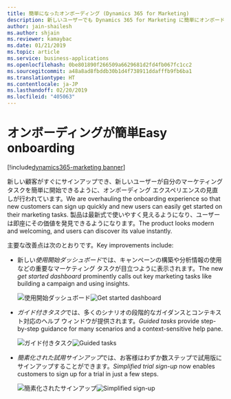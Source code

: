 ```yaml
---
title: 簡単になったオンボーディング (Dynamics 365 for Marketing)
description: 新しいユーザーでも Dynamics 365 for Marketing に簡単にオンボードして価値を発見できるようになりました。
author: jain-shailesh
ms.author: shjain
ms.reviewer: kamaybac
ms.date: 01/21/2019
ms.topic: article
ms.service: business-applications
ms.openlocfilehash: 0be801890f266509a6629681d2fd4fb067fc1cc2
ms.sourcegitcommit: a48a8ad8fbddb30b1d4f738911ddafffb9fb6ba1
ms.translationtype: HT
ms.contentlocale: ja-JP
ms.lasthandoff: 02/20/2019
ms.locfileid: "405063"
---
```

# <a name="easy-onboarding"></a><span data-ttu-id="a0519-103">オンボーディングが簡単</span><span class="sxs-lookup"><span data-stu-id="a0519-103">Easy onboarding</span></span>
[!include[dynamics365-marketing banner](../includes/dynamics365-marketing.md)]


<span data-ttu-id="a0519-104">新しい顧客がすぐにサインアップでき、新しいユーザーが自分のマーケティング タスクを簡単に開始できるように、オンボーディング エクスペリエンスの見直しが行われています。</span><span class="sxs-lookup"><span data-stu-id="a0519-104">We are overhauling the onboarding experience so that new customers can sign up quickly and new users can easily get started on their marketing tasks.</span></span> <span data-ttu-id="a0519-105">製品は最新式で使いやすく見えるようになり、ユーザーは即座にその価値を発見できるようになります。</span><span class="sxs-lookup"><span data-stu-id="a0519-105">The product looks modern and welcoming, and users can discover its value instantly.</span></span>

<span data-ttu-id="a0519-106">主要な改善点は次のとおりです。</span><span class="sxs-lookup"><span data-stu-id="a0519-106">Key improvements include:</span></span>

- <span data-ttu-id="a0519-107">新しい*使用開始ダッシュボード*では、キャンペーンの構築や分析情報の使用などの重要なマーケティング タスクが目立つように表示されます。</span><span class="sxs-lookup"><span data-stu-id="a0519-107">The new *get started dashboard* prominently calls out key marketing tasks like building a campaign and using insights.</span></span>

    <span data-ttu-id="a0519-108">![使用開始ダッシュボード](media/get-started-dashboard.png "使用開始ダッシュボード")</span><span class="sxs-lookup"><span data-stu-id="a0519-108">![Get started dashboard](media/get-started-dashboard.png "Get started dashboard")</span></span>

- <span data-ttu-id="a0519-109">*ガイド付きタスク*では、多くのシナリオの段階的なガイダンスとコンテキスト対応のヘルプ ウィンドウが提供されます。</span><span class="sxs-lookup"><span data-stu-id="a0519-109">*Guided tasks* provide step-by-step guidance for many scenarios and a context-sensitive help pane.</span></span>

    <span data-ttu-id="a0519-110">![ガイド付きタスク](media/guided-tasks.png "ガイド付きタスク")</span><span class="sxs-lookup"><span data-stu-id="a0519-110">![Guided tasks](media/guided-tasks.png "Guided tasks")</span></span>

- <span data-ttu-id="a0519-111">*簡素化された試用サインアップ*では、お客様はわずか数ステップで試用版にサインアップすることができます。</span><span class="sxs-lookup"><span data-stu-id="a0519-111">*Simplified trial sign-up* now enables customers to sign up for a trial in just a few steps.</span></span>

    <span data-ttu-id="a0519-112">![簡素化されたサインアップ](media/simplified-signup.png "簡素化されたサインアップ")</span><span class="sxs-lookup"><span data-stu-id="a0519-112">![Simplified sign-up](media/simplified-signup.png "Simplified sign-up")</span></span>
